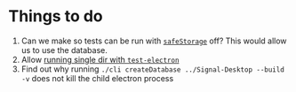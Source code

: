 # Things to do

1. Can we make so tests can be run with [`safeStorage`](./how/how-encryption-works.md) off? This would allow us to use the database.
1. Allow [running single dir with `test-electron`](../how/tests/how-test-electron-works.md)
1. Find out why running `./cli createDatabase ../Signal-Desktop --build -v` does not kill the child electron process
